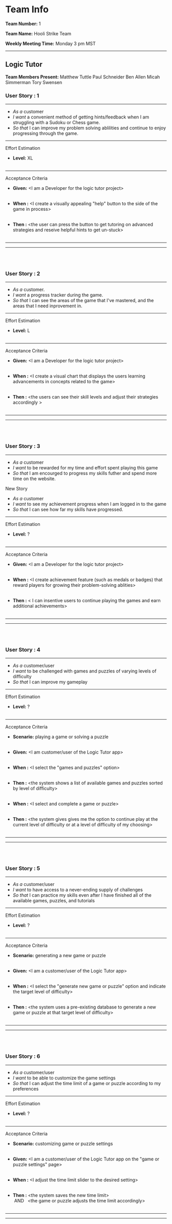 # Team Info

**Team Number:** 1

**Team Name:** Hooli Strike Team

**Weekly Meeting Time:** Monday 3 pm MST

<hr>

## Logic Tutor 

**Team Members Present:** 
Matthew Tuttle
Paul Schneider
Ben Allen
Micah Simmerman
Tory Swensen

### User Story : 1
<hr>

* *As a*   customer 
* *I want*   a convenient method of getting hints/feedback when I am struggling with a Sudoku or Chess game.  
* *So that*  I can improve my problem solving ablilities and continue to enjoy progressing through the game. 

<hr>

Effort Estimation

* **Level:** XL<br><br>

<hr>

Acceptance Criteria

* **Given:** 	\<I am a Developer for the logic tutor project\><br><br>
	
* **When :** 	\<I create a visually appealing "help" button to the side of the game in process\><br><br>
	
* **Then :** 	\<the user can press the button to get tutoring on advanced strategies and reseive helpful hints to get un-stuck\><br><br>
	
<hr><hr><br><br>

### User Story : 2
<hr>

* *As a*   customer.
* *I want*   a progress tracker during the game.
* *So that*  I can see the areas of the game that I've mastered, and the areas that I need inprovement in.

<hr>

Effort Estimation

* **Level:** L<br><br>

<hr>

Acceptance Criteria

* **Given:**    \<I am a Developer for the logic tutor project\><br><br>

* **When :**    \<I create a visual chart that displays the users learning advancements in concepts related to the game\><br><br>

* **Then :**    \<the users can see their skill levels and adjust their strategies accordingly \><br><br>

<hr><hr><br><br>

### User Story : 3
<hr>

* *As a*   customer
* *I want*   to be rewarded for my time and effort spent playing this game
* *So that*  I am encourged to progress my skills futher and spend more time on the website.

New Story
* *As a*   customer
* *I want*   to see my achievement progress when I am logged in to the game
* *So that*  I can see how far my skills have progressed.
<hr>

Effort Estimation

* **Level:** ?<br><br>

<hr>

Acceptance Criteria

* **Given:**    \<I am a Developer for the logic tutor project\><br><br>

* **When :**    \<I create achievement feature (such as medals or badges) that reward players for growing their problem-solving ablities\><br><br>

* **Then :**    \< I can insentive users to continue playing the games and earn additional achievements\><br><br>

<hr><hr><br><br>

### User Story : 4
<hr>

* *As a*    customer/user
* *I want*    to be challenged with games and puzzles of varying levels of difficulty
* *So that*    I can improve my gameplay

<hr>

Effort Estimation

* **Level:** ?<br><br>

<hr>

Acceptance Criteria

* **Scenario:**    playing a game or solving a puzzle<br><br>	   

* **Given:**    \<I am customer/user of the Logic Tutor app\><br><br>
	
* **When :**    \<I select the "games and puzzles" option\><br><br>
	
* **Then :**    \<the system shows a list of available games and puzzles sorted by level of difficulty\><br><br>
	
* **When :**    \<I select and complete a game or puzzle\><br><br>
	
* **Then :**    \<the system gives gives me the option to continue play at the current level of difficulty or at a level of difficulty of my choosing\><br><br>
	
<hr><hr><br><br>

### User Story : 5
<hr>

* *As a*   customer/user
* *I want*   to have access to a never-ending supply of challenges
* *So that*   I can practice my skills even after I have finished all of the available games, puzzles, and tutorials

<hr>

Effort Estimation

* **Level:** ?<br><br>

<hr>

Acceptance Criteria

* **Scenario:** generating a new game or puzzle<br><br>

* **Given:**    \<I am a customer/user of the Logic Tutor app\><br><br>
	
* **When :** 	\<I select the "generate new game or puzzle" option and indicate the target level of difficulty\><br><br>
	
* **Then :** 	\<the system uses a pre-existing database to generate a new game or puzzle at that target level of difficulty\><br><br>
	
<hr><hr><br><br>

### User Story : 6
<hr>

* *As a*   customer/user 
* *I want*   to be able to customize the game settings
* *So that*   I can adjust the time limit of a game or puzzle according to my preferences

<hr>

Effort Estimation

* **Level:** ?<br><br>

<hr>

Acceptance Criteria

* **Scenario:** customizing game or puzzle settings<br><br>

* **Given:**    \<I am a customer/user of the Logic Tutor app on the "game or puzzle settings" page\><br><br>
	
* **When :** 	\<I adjust the time limit slider to the desired setting\><br><br>
	
* **Then :** 	\<the system saves the new time limit\><br>
&nbsp;AND &nbsp;&nbsp;\<the game or puzzle adjusts the time limit accordingly\><br><br>
	
<hr><hr><br><br>
